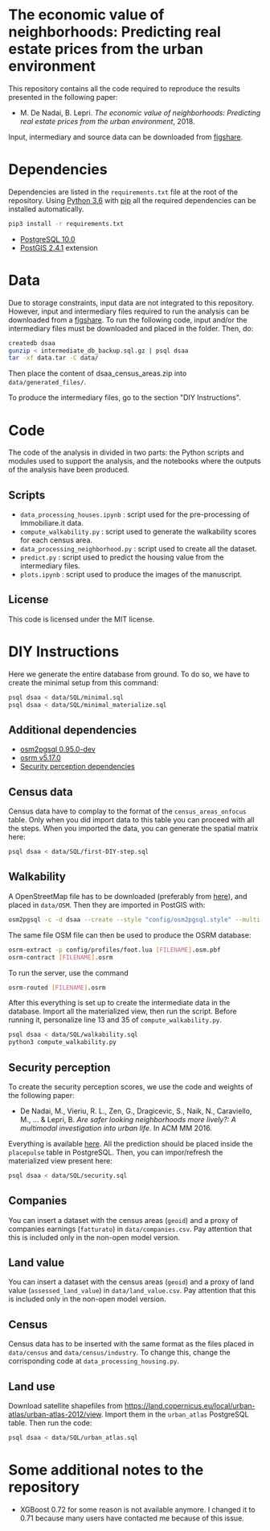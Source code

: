 # The economic value of neighborhoods: Predicting real estate prices from the urban environment

This repository contains all the code required to reproduce the results presented in the following paper:

* M. De Nadai, B. Lepri. *The economic value of neighborhoods: Predicting real estate prices from the urban environment*, 2018.

Input, intermediary and source data can be downloaded from [figshare](https://doi.org/10.6084/m9.figshare.6934970).

# Dependencies

Dependencies are listed in the `requirements.txt` file at the root of the repository. Using [Python 3.6](https://www.python.org/downloads/) with [pip](https://pip.pypa.io/en/stable/installing/) all the required dependencies can be installed automatically.

``` sh
pip3 install -r requirements.txt
```

* [PostgreSQL 10.0](https://www.postgresql.org/) 
* [PostGIS 2.4.1](https://postgis.net) extension

# Data

Due to storage constraints, input data are not integrated to this repository. However, input and intermediary files required to run the analysis can be downloaded from a [figshare](https://doi.org/10.6084/m9.figshare.6934970). To run the following code, input and/or the intermediary files must be downloaded and placed in the folder. 
Then, do:

``` sh
createdb dsaa
gunzip < intermediate_db_backup.sql.gz | psql dsaa
tar -xf data.tar -C data/
```

Then place the content of dsaa_census_areas.zip into `data/generated_files/`.

To produce the intermediary files, go to the section "DIY Instructions".

# Code

The code of the analysis in divided in two parts: the Python scripts and modules used to support the analysis, and the notebooks where the outputs of the analysis have been produced.

## Scripts

* `data_processing_houses.ipynb` : script used for the pre-processing of Immobiliare.it data.
* `compute_walkability.py` : script used to generate the walkability scores for each census area.
* `data_processing_neighborhood.py` : script used to create all the dataset.
* `predict.py` : script used to predict the housing value from the intermediary files.
* `plots.ipynb` : script used to produce the images of the manuscript.


## License
This code is licensed under the MIT license. 


# DIY Instructions

Here we generate the entire database from ground. To do so, we have to create the minimal setup from this command:

``` sh
psql dsaa < data/SQL/minimal.sql
psql dsaa < data/SQL/minimal_materialize.sql
```

## Additional dependencies
* [osm2pgsql 0.95.0-dev](https://github.com/openstreetmap/osm2pgsql)
* [osrm v5.17.0](http://project-osrm.org/)
* [Security perception dependencies](https://github.com/denadai2/google_street_view_deep_neural)

## Census data
Census data have to complay to the format of the `census_areas_onfocus` table. Only when you did import data to this table you can proceed with all the steps. When you imported the data, you can generate the spatial matrix here:

``` sh
psql dsaa < data/SQL/first-DIY-step.sql
```


## Walkability
A OpenStreetMap file has to be downloaded (preferably from [here](https://wiki.openstreetmap.org/wiki/Planet.osm)), and placed in `data/OSM`. Then they are imported in PostGIS with:

``` sh
osm2pgsql -c -d dsaa --create --style "config/osm2pgsql.style" --multi-geometry --number-processes 5 --latlong -C 30000 [FILENAME].osm.pbf
```

The same file OSM file can then be used to produce the OSRM database:

``` sh
osrm-extract -p config/profiles/foot.lua [FILENAME].osm.pbf
osrm-contract [FILENAME].osrm
```

To run the server, use the command

``` sh
osrm-routed [FILENAME].osrm
```

After this everything is set up to create the intermediate data in the database. Import all the materialized view, then run the script. Before running it, personalize line 13 and 35 of `compute_walkability.py`.

``` sh
psql dsaa < data/SQL/walkability.sql
python3 compute_walkability.py
```

## Security perception
To create the security perception scores, we use the code and weights of the following paper:

* De Nadai, M., Vieriu, R. L., Zen, G., Dragicevic, S., Naik, N., Caraviello, M., ... & Lepri, B. *Are safer looking neighborhoods more lively?: A multimodal investigation into urban life*. In ACM MM 2016.

Everything is available [here](https://github.com/denadai2/google_street_view_deep_neural). All the prediction should be placed inside the `placepulse` table in PostgreSQL. Then, you can impor/refresh the materialized view present here:

``` sh
psql dsaa < data/SQL/security.sql
```

## Companies
You can insert a dataset with the census areas (`geoid`) and a proxy of companies earnings (`fatturato`) in `data/companies.csv`. Pay attention that this is included only in the non-open model version.

## Land value
You can insert a dataset with the census areas (`geoid`) and a proxy of land value (`assessed_land_value`) in `data/land_value.csv`. Pay attention that this is included only in the non-open model version.

## Census
Census data has to be inserted with the same format as the files placed in `data/census` and `data/census/industry`. To change this, change the corrisponding code at `data_processing_housing.py`.

## Land use
Download satellite shapefiles from https://land.copernicus.eu/local/urban-atlas/urban-atlas-2012/view. Import them in the `urban_atlas` PostgreSQL table. Then run the code:

``` sh
psql dsaa < data/SQL/urban_atlas.sql
```

# Some additional notes to the repository
* XGBoost 0.72 for some reason is not available anymore. I changed it to 0.71 because many users have contacted me because of this issue.